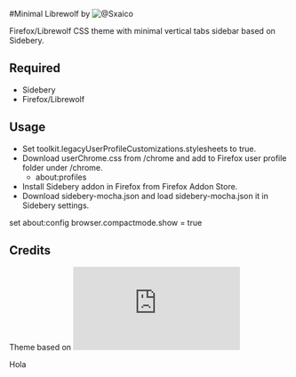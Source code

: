 #Minimal Librewolf by ![@Sxaico]()
<p>
Firefox/Librewolf CSS theme with minimal vertical tabs sidebar based on Sidebery.
</p>

## Required
- Sidebery
- Firefox/Librewolf

## Usage
- Set toolkit.legacyUserProfileCustomizations.stylesheets to true.
- Download userChrome.css from /chrome and add to Firefox user profile folder under /chrome.
    - about:profiles
- Install Sidebery addon in Firefox from Firefox Addon Store.
- Download sidebery-mocha.json and load sidebery-mocha.json it in Sidebery settings.

set about:config browser.compactmode.show = true

## Credits
Theme based on ![zayihu Minimal-Arc](https://github.com/zayihu/Minimal-Arc/blob/main/README.md?plain=1)

Hola

